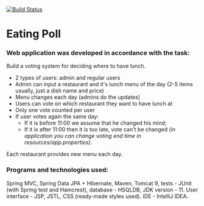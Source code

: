 
[![Build Status](https://travis-ci.org/AlexBezsh/eatingpoll.svg?branch=master)](https://travis-ci.org/AlexBezsh/eatingpoll)

# Eating Poll
### Web application was developed in accordance with the task:
Build a voting system for deciding where to have lunch.

 * 2 types of users: admin and regular users
 * Admin can input a restaurant and it's lunch menu of the day (2-5 items usually, just a dish name and price)
 * Menu changes each day (admins do the updates)
 * Users can vote on which restaurant they want to have lunch at
 * Only one vote counted per user
 * If user votes again the same day:
    - If it is before 11:00 we assume that he changed his mind;
    - If it is after 11:00 then it is too late, vote can't be changed _(in application you can change voting end time in resources/app.properties)_.
    
Each restaurant provides new menu each day.

### Programs and technologies used:
Spring MVC, Spring Data JPA + Hibernate, Maven, Tomcat 9, tests - JUnit (with Spring test and Hamcrest), database - HSQLDB, JDK version - 11. User interface - JSP, JSTL, CSS (ready-made styles used). IDE - IntelliJ IDEA.

